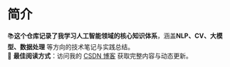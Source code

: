 # 简介

📚 ​**这个仓库记录了我学习人工智能领域的核心知识体系**，涵盖 ​**NLP、CV、大模型、数据处理** 等方向的技术笔记与实践总结。  
🔗 ​**最佳阅读方式**：访问我的 [CSDN 博客](https://blog.csdn.net/qq_56591814) 获取完整内容与动态更新。

